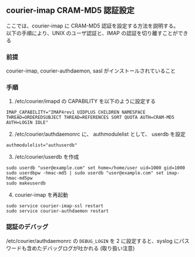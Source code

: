 ## courier-imap CRAM-MD5 認証設定

ここでは、courier-imap に CRAM-MD5 認証を設定する方法を説明する。  
以下の手順により、UNIX のユーザ認証と、IMAP の認証を切り離すことができる

### 前提

courier-imap, courier-authdaemon, sasl がインストールされていること

### 手順

1. /etc/courier/imapd の CAPABILITY を以下のように設定する

```
IMAP_CAPABILITY="IMAP4rev1 UIDPLUS CHILDREN NAMESPACE THREAD=ORDEREDSUBJECT THREAD=REFERENCES SORT QUOTA AUTH=CRAM-MD5 AUTH=LOGIN IDLE"
```

2. /etc/courier/authdaemonrc に、 authmodulelist として、 userdb を設定

```
authmodulelist="authuserdb"
```

3. /etc/courier/userdb を作成

```
sudo userdb "user@example.com" set home=/home/user uid=1000 gid=1000
sudo userdbpw -hmac-md5 | sudo userdb "user@example.com" set imap-hmac-md5pw
sudo makeuserdb
```

4. courier-imap を再起動

```
sudo service courier-imap-ssl restart
sudo service courier-authdaemon restart
```

### 認証のデバッグ

/etc/courier/authdaemonrc の `DEBUG_LOGIN` を 2 に設定すると、syslog にパスワードも含めたデバッグログが吐かれる (取り扱い注意)
